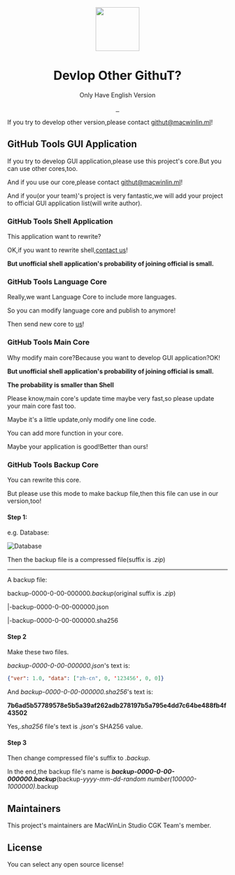 <div align="center">
  <img src="https://s1.imagehub.cc/images/2022/04/09/favicon.png" width="100px" height="100px">
  <h1 align="center">Devlop Other GithuT?</h1>
  
  Only Have English Version
  
  <a href="https://github.com/macwinlin-studio/GithuT/blob/1.0.0/LICENSE">
    <img src="https://img.shields.io/badge/license-Apache--2.0-blue" alt="">
  </a>
  <a href="https://www.microsoft.com/en-us/windows">
    <img src="https://img.shields.io/badge/platform-windows-orange" alt="">
  </a>
  <a href="https://www.python.org">
    <img src="https://img.shields.io/badge/python-v3.9-orange" alt="">
  </a>
</div>

If you try to develop other version,please contact [githut@macwinlin.ml](mailto:githut@macwinlin.ml)!

## GitHub Tools GUI Application

If you try to develop GUI application,please use this project's core.But you can use other cores,too.

And if you use our core,please contact [githut@macwinlin.ml](mailto:githut@macwinlin.ml)!

And if you(or your team)'s project is very fantastic,we will add your project to official GUI application list(will write author).

### GitHub Tools Shell Application

This application want to rewrite?

OK,if you want to rewrite shell,[contact us](mailto:githut@macwinlin.ml)!

**But unofficial shell application's probability of joining official is small.**

### GitHub Tools Language Core

Really,we want Language Core to include more languages.

So you can modify language core and publish to anymore!

Then send new core to [us](mailto:githut@macwinlin.ml)!

### GitHub Tools Main Core

Why modify main core?Because you want to develop GUI application?OK!

**But unofficial shell application's probability of joining official is small.**

**The probability is smaller than Shell**

Please know,main core's update time maybe very fast,so please update your main core fast too.

Maybe it's a little update,only modify one line code.

You can add more function in your core.

Maybe your application is good!Better than ours!

### GitHub Tools Backup Core

You can rewrite this core.

But please use this mode to make backup file,then this file can use in our version,too!

#### Step 1:

e.g. Database:

![Database](https://s1.imagehub.cc/images/2022/05/01/Snipaste_2022-05-01_15-14-23.jpg)

Then the backup file is a compressed file(suffix is *.zip*)

--------

A backup file:

backup-0000-0-00-000000<i>.backup</i>(original suffix is *.zip*)

|-backup-0000-0-00-000000.json

|-backup-0000-0-00-000000.sha256

#### Step 2

Make these two files.

*backup-0000-0-00-000000.json*'s text is:

```json
{"ver": 1.0, "data": ["zh-cn", 0, '123456', 0, 0]}
```

And *backup-0000-0-00-000000.sha256*'s text is:

**7b6ad5b57789578e5b5a39af262adb278197b5a795e4dd7c64be488fb4f43502**

Yes,*.sha256* file's text is *.json*'s SHA256 value.

#### Step 3

Then change compressed file's suffix to *.backup*.

In the end,the backup file's name is **_backup-0000-0-00-000000.backup_**(backup-*yyyy*-*mm*-*dd*-*random number(100000-1000000)*.backup

## Maintainers

This project's maintainers are MacWinLin Studio CGK Team's member.

## License

You can select any open source license!

